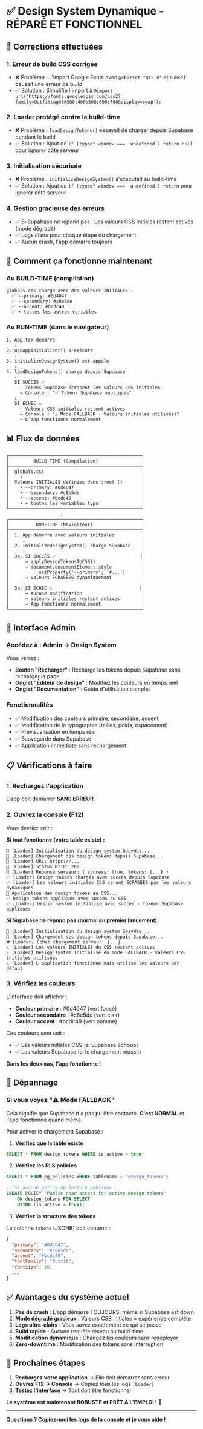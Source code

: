 # ✅ Design System Dynamique - RÉPARÉ ET FONCTIONNEL

## 🎯 Corrections effectuées

### 1. **Erreur de build CSS corrigée**
- ❌ Problème : L'import Google Fonts avec `@charset "UTF-8"` et `subset` causait une erreur de build
- ✅ Solution : Simplifié l'import à `@import url('https://fonts.googleapis.com/css2?family=Outfit:wght@300;400;500;600;700&display=swap');`

### 2. **Loader protégé contre le build-time**
- ❌ Problème : `loadDesignTokens()` essayait de charger depuis Supabase pendant le build
- ✅ Solution : Ajout de `if (typeof window === 'undefined') return null` pour ignorer côté serveur

### 3. **Initialisation sécurisée**
- ❌ Problème : `initializeDesignSystem()` s'exécutait au build-time
- ✅ Solution : Ajout de `if (typeof window === 'undefined') return` pour ignorer côté serveur

### 4. **Gestion gracieuse des erreurs**
- ✅ Si Supabase ne répond pas : Les valeurs CSS initiales restent actives (mode dégradé)
- ✅ Logs clairs pour chaque étape du chargement
- ✅ Aucun crash, l'app démarre toujours

## 🚀 Comment ça fonctionne maintenant

### Au BUILD-TIME (compilation)
```
globals.css charge avec des valeurs INITIALES :
  ✅ --primary: #0d4047
  ✅ --secondary: #c6e5de  
  ✅ --accent: #bcdc49
  ✅ + toutes les autres variables
```

### Au RUN-TIME (dans le navigateur)
```
1. App.tsx démarre
   ↓
2. useAppInitializer() s'exécute
   ↓
3. initializeDesignSystem() est appelé
   ↓
4. loadDesignTokens() charge depuis Supabase
   ↓
   SI SUCCÈS ✅
     → Tokens Supabase écrasent les valeurs CSS initiales
     → Console : "✅ Tokens Supabase appliqués"
   ↓
   SI ÉCHEC ⚠️
     → Valeurs CSS initiales restent actives
     → Console : "⚠️ Mode FALLBACK - Valeurs initiales utilisées"
     → L'app fonctionne normalement
```

## 📊 Flux de données

```
┌─────────────────────────────────────────────────┐
│         BUILD-TIME (Compilation)                │
├─────────────────────────────────────────────────┤
│  globals.css                                    │
│    ↓                                            │
│  Valeurs INITIALES définies dans :root {}       │
│    • --primary: #0d4047                         │
│    • --secondary: #c6e5de                       │
│    • --accent: #bcdc49                          │
│    • + toutes les variables typo                │
└─────────────────────────────────────────────────┘
                    ↓
┌─────────────────────────────────────────────────┐
│          RUN-TIME (Navigateur)                  │
├─────────────────────────────────────────────────┤
│  1. App démarre avec valeurs initiales          │
│     ↓                                           │
│  2. initializeDesignSystem() charge Supabase    │
│     ↓                                           │
│  3a. SI SUCCÈS ✅                               │
│      → applyDesignTokensToCSS()                 │
│      → document.documentElement.style           │
│          .setProperty('--primary', '#...')      │
│      → Valeurs ÉCRASÉES dynamiquement           │
│     ↓                                           │
│  3b. SI ÉCHEC ⚠️                                │
│      → Aucune modification                      │
│      → Valeurs initiales restent actives        │
│      → App fonctionne normalement               │
└─────────────────────────────────────────────────┘
```

## 🎨 Interface Admin

### Accédez à : Admin → Design System

Vous verrez :
- **Bouton "Recharger"** : Recharge les tokens depuis Supabase sans recharger la page
- **Onglet "Éditeur de design"** : Modifiez les couleurs en temps réel
- **Onglet "Documentation"** : Guide d'utilisation complet

### Fonctionnalités
- ✅ Modification des couleurs primaire, secondaire, accent
- ✅ Modification de la typographie (tailles, poids, espacement)
- ✅ Prévisualisation en temps réel
- ✅ Sauvegarde dans Supabase
- ✅ Application immédiate sans rechargement

## 📋 Vérifications à faire

### 1. Rechargez l'application

L'app doit démarrer **SANS ERREUR**.

### 2. Ouvrez la console (F12)

Vous devriez voir :

**Si tout fonctionne (votre table existe) :**
```
🚀 [Loader] Initialisation du design system GasyWay...
🎨 [Loader] Chargement des design tokens depuis Supabase...
🎨 [Loader] URL: https://...
🎨 [Loader] Status HTTP: 200
🎨 [Loader] Réponse serveur: { success: true, tokens: {...} }
✅ [Loader] Design tokens chargés avec succès depuis Supabase
✅ [Loader] Les valeurs initiales CSS seront ÉCRASÉES par les valeurs dynamiques
🎨 Application des design tokens au CSS...
✅ Design tokens appliqués avec succès au CSS
✅ [Loader] Design system initialisé avec succès - Tokens Supabase appliqués
```

**Si Supabase ne répond pas (normal au premier lancement) :**
```
🚀 [Loader] Initialisation du design system GasyWay...
🎨 [Loader] Chargement des design tokens depuis Supabase...
❌ [Loader] Échec chargement serveur: {...}
⚠️ [Loader] Les valeurs INITIALES du CSS restent actives
⚠️ [Loader] Design system initialisé en mode FALLBACK - Valeurs CSS initiales utilisées
⚠️ [Loader] L'application fonctionne mais utilise les valeurs par défaut
```

### 3. Vérifiez les couleurs

L'interface doit afficher :
- **Couleur primaire** : #0d4047 (vert foncé)
- **Couleur secondaire** : #c6e5de (vert clair)
- **Couleur accent** : #bcdc49 (vert pomme)

Ces couleurs sont soit :
- ✅ Les valeurs initiales CSS (si Supabase échoue)
- ✅ Les valeurs Supabase (si le chargement réussit)

**Dans les deux cas, l'app fonctionne !**

## 🔧 Dépannage

### Si vous voyez "⚠️ Mode FALLBACK"

Cela signifie que Supabase n'a pas pu être contacté. **C'est NORMAL** et l'app fonctionne quand même.

Pour activer le chargement Supabase :

1. **Vérifiez que la table existe**
```sql
SELECT * FROM design_tokens WHERE is_active = true;
```

2. **Vérifiez les RLS policies**
```sql
SELECT * FROM pg_policies WHERE tablename = 'design_tokens';

-- Si aucune policy de lecture publique :
CREATE POLICY "Public read access for active design tokens"
    ON design_tokens FOR SELECT
    USING (is_active = true);
```

3. **Vérifiez la structure des tokens**

La colonne `tokens` (JSONB) doit contenir :
```json
{
  "primary": "#0d4047",
  "secondary": "#c6e5de",
  "accent": "#bcdc49",
  "fontFamily": "Outfit",
  "fontSize": 16,
  ...
}
```

## ✅ Avantages du système actuel

1. **Pas de crash** : L'app démarre TOUJOURS, même si Supabase est down
2. **Mode dégradé gracieux** : Valeurs CSS initiales = expérience complète
3. **Logs ultra-clairs** : Vous savez exactement ce qui se passe
4. **Build rapide** : Aucune requête réseau au build-time
5. **Modification dynamique** : Changez les couleurs sans redéployer
6. **Zero-downtime** : Modification des tokens sans interruption

## 🎯 Prochaines étapes

1. **Rechargez votre application** → Elle doit démarrer sans erreur
2. **Ouvrez F12 → Console** → Copiez tous les logs `[Loader]`
3. **Testez l'interface** → Tout doit être fonctionnel

**Le système est maintenant ROBUSTE et PRÊT À L'EMPLOI !** 🚀

---

**Questions ? Copiez-moi les logs de la console et je vous aide !**
